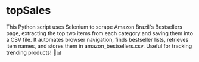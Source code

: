 # topSales
This Python script uses Selenium to scrape Amazon Brazil's Bestsellers page, extracting the top two items from each category and saving them into a CSV file. It automates browser navigation, finds bestseller lists, retrieves item names, and stores them in amazon_bestsellers.csv. Useful for tracking trending products! 🛒📊
